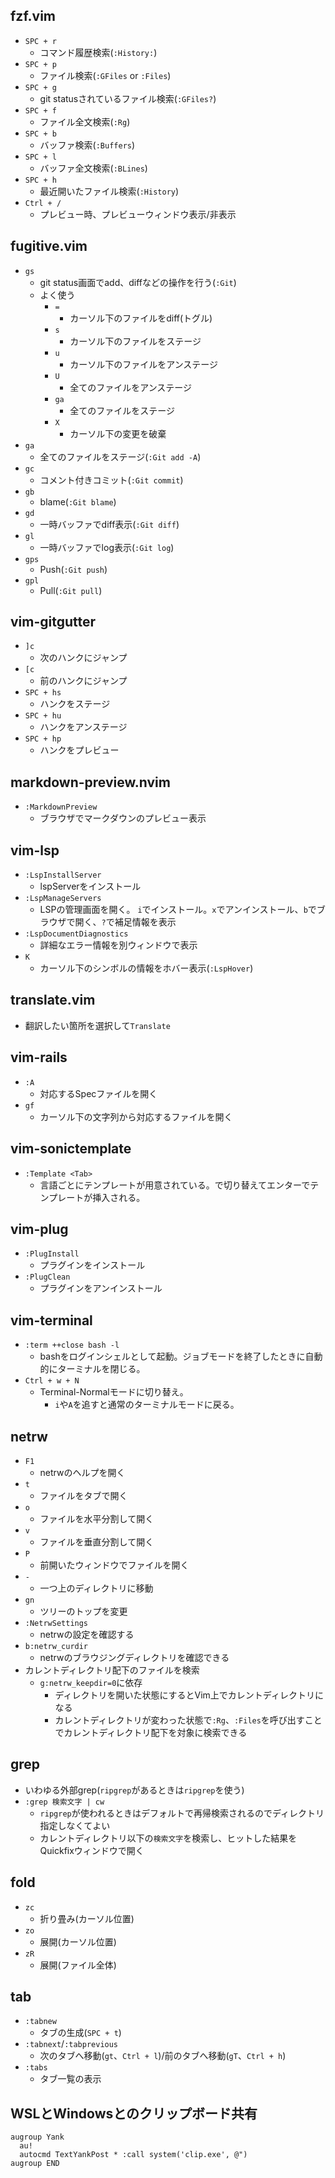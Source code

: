 
## fzf.vim

- `SPC + r`
  - コマンド履歴検索(`:History:`)
- `SPC + p`
  - ファイル検索(`:GFiles` or `:Files`)
- `SPC + g`
  - git statusされているファイル検索(`:GFiles?`)
- `SPC + f`
  - ファイル全文検索(`:Rg`)
- `SPC + b`
  - バッファ検索(`:Buffers`)
- `SPC + l`
  - バッファ全文検索(`:BLines`)
- `SPC + h`
  - 最近開いたファイル検索(`:History`)
- `Ctrl + /`
  - プレビュー時、プレビューウィンドウ表示/非表示

## fugitive.vim

- `gs`
    - git status画面でadd、diffなどの操作を行う(`:Git`)
    - よく使う
        - `=`
            - カーソル下のファイルをdiff(トグル)
        - `s`
            - カーソル下のファイルをステージ
        - `u`
            - カーソル下のファイルをアンステージ
        - `U`
            - 全てのファイルをアンステージ
        - `ga`
            - 全てのファイルをステージ
        - `X`
            - カーソル下の変更を破棄
- `ga`
    - 全てのファイルをステージ(`:Git add -A`)
- `gc`
    - コメント付きコミット(`:Git commit`)
- `gb`
    - blame(`:Git blame`)
- `gd`
    - 一時バッファでdiff表示(`:Git diff`)
- `gl`
    - 一時バッファでlog表示(`:Git log`)
- `gps`
    - Push(`:Git push`)
- `gpl`
    - Pull(`:Git pull`)

## vim-gitgutter
- `]c`
    - 次のハンクにジャンプ
- `[c`
    - 前のハンクにジャンプ
- `SPC + hs`
    - ハンクをステージ
- `SPC + hu`
    - ハンクをアンステージ
- `SPC + hp`
    - ハンクをプレビュー

## markdown-preview.nvim

- `:MarkdownPreview`
  - ブラウザでマークダウンのプレビュー表示

## vim-lsp

- `:LspInstallServer`
  - lspServerをインストール
- `:LspManageServers`
  - LSPの管理画面を開く。 `i`でインストール。`x`でアンインストール、`b`でブラウザで開く、`?`で補足情報を表示
- `:LspDocumentDiagnostics`
  - 詳細なエラー情報を別ウィンドウで表示
- `K`
  - カーソル下のシンボルの情報をホバー表示(`:LspHover`)

## translate.vim

- 翻訳したい箇所を選択して`Translate`

## vim-rails

- `:A`
  - 対応するSpecファイルを開く
- `gf`
  - カーソル下の文字列から対応するファイルを開く

## vim-sonictemplate

- `:Template <Tab>`
  - 言語ごとにテンプレートが用意されている。<Tab>で切り替えてエンターでテンプレートが挿入される。

## vim-plug

- `:PlugInstall`
  - プラグインをインストール
- `:PlugClean`
  - プラグインをアンインストール

## vim-terminal

- `:term ++close bash -l`
  - bashをログインシェルとして起動。ジョブモードを終了したときに自動的にターミナルを閉じる。
- `Ctrl + w + N`
  - Terminal-Normalモードに切り替え。
	- `i`や`A`を追すと通常のターミナルモードに戻る。

## netrw

- `F1`
  - netrwのヘルプを開く
- `t`
  - ファイルをタブで開く
- `o`
  - ファイルを水平分割して開く
- `v`
  - ファイルを垂直分割して開く
- `P`
  - 前開いたウィンドウでファイルを開く
- `-`
  - 一つ上のディレクトリに移動
- `gn`
  - ツリーのトップを変更
- `:NetrwSettings`
  - netrwの設定を確認する
- `b:netrw_curdir`
  - netrwのブラウジングディレクトリを確認できる
- カレントディレクトリ配下のファイルを検索
  - `g:netrw_keepdir=0`に依存
	- ディレクトリを開いた状態にするとVim上でカレントディレクトリになる
	- カレントディレクトリが変わった状態で`:Rg`、`:Files`を呼び出すことでカレントディレクトリ配下を対象に検索できる

## grep
- いわゆる外部grep(`ripgrep`があるときは`ripgrep`を使う)
- `:grep 検索文字 | cw`
  - `ripgrep`が使われるときはデフォルトで再帰検索されるのでディレクトリ指定しなくてよい
  - カレントディレクトリ以下の`検索文字`を検索し、ヒットした結果をQuickfixウィンドウで開く

## fold

- `zc`
  - 折り畳み(カーソル位置)
- `zo`
  - 展開(カーソル位置)
- `zR`
  - 展開(ファイル全体)

## tab

- `:tabnew`
  - タブの生成(`SPC + t`)
- `:tabnext`/`:tabprevious`
  - 次のタブへ移動(`gt`、`Ctrl + l`)/前のタブへ移動(`gT`、`Ctrl + h`)
- `:tabs`
  - タブ一覧の表示

## WSLとWindowsとのクリップボード共有

```
augroup Yank
  au!
  autocmd TextYankPost * :call system('clip.exe', @")
augroup END
```
